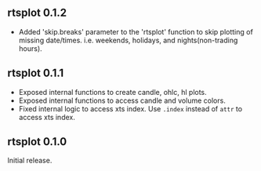 ## rtsplot 0.1.2

* Added 'skip.breaks' parameter to the 'rtsplot' function to skip plotting of 
  missing date/times. i.e. weekends, holidays, and nights(non-trading hours).

## rtsplot 0.1.1

* Exposed internal functions to create candle, ohlc, hl plots.
* Exposed internal functions to access candle and volume colors.
* Fixed internal logic to access xts index. Use `.index` instead of `attr` to access xts index.

## rtsplot 0.1.0

Initial release.
